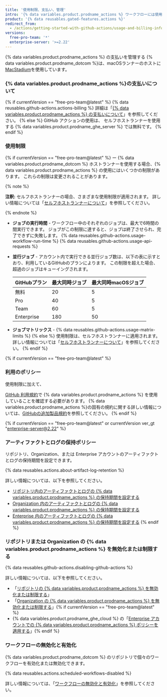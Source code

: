 ```yaml
---
title: '使用制限、支払い、管理'
intro: '{% data variables.product.prodname_actions %} ワークフローには使用制限があります。 使用料は、リポジトリの空き時間とストレージの量を超えるリポジトリに適用されます。'
product: '{% data reusables.gated-features.actions %}'
redirect_from:
  - /actions/getting-started-with-github-actions/usage-and-billing-information-for-github-actions
versions:
  free-pro-team: '*'
  enterprise-server: '>=2.22'
---
```


{% data variables.product.prodname_actions %} の支払いを管理する
{% data variables.product.prodname_dotcom %}は、macOSランナーのホストに[MacStadium](https://www.macstadium.com/)を使用しています。

### {% data variables.product.prodname_actions %}の支払いについて

{% if currentVersion == "free-pro-team@latest" %}
{% data reusables.github-actions.actions-billing %} 詳細は「[{% data variables.product.prodname_actions %} の支払いについて](/github/setting-up-and-managing-billing-and-payments-on-github/about-billing-for-github-actions)」を参照してください。
{% else %}
GitHub アクションの使用は、
セルフホストランナーを使用する {% data variables.product.prodname_ghe_server %} では無料です。
{% endif %}

### 使用制限

{% if currentVersion == "free-pro-team@latest" %}
ー
{% data variables.product.prodname_dotcom %} ホストランナーを使用する場合、{% data variables.product.prodname_actions %} の使用にはいくつかの制限があります。 これらの制限は変更されることがあります。

{% note %}

**注釈:** セルフホストランナーの場合、さまざまな使用制限が適用されます。 詳しい情報については「[セルフホストランナーについて](/actions/hosting-your-own-runners/about-self-hosted-runners/#usage-limits)」を参照してください。

{% endnote %}

- **ジョブの実行時間** - ワークフロー中のそれぞれのジョブは、最大で6時間の間実行できます。 ジョブがこの制限に達すると、ジョブは終了させられ、完了できずに失敗します。
{% data reusables.github-actions.usage-workflow-run-time %}
{% data reusables.github-actions.usage-api-requests %}
- **並行ジョブ** - アカウント内で実行できる並行ジョブ数は、以下の表に示すとおり、利用しているGitHubのプランによります。 この制限を超えた場合、超過のジョブはキューイングされます。

  | GitHubプラン  | 最大同時ジョブ | 最大同時macOSジョブ |
  | ---------- | ------- | ------------ |
  | 無料         | 20      | 5            |
  | Pro        | 40      | 5            |
  | Team       | 60      | 5            |
  | Enterprise | 180     | 50           |
- **ジョブマトリックス** - {% data reusables.github-actions.usage-matrix-limits %}
{% else %}
使用制限は、セルフホストランナーに適用されます。 詳しい情報については「[セルフホストランナーについて](/actions/hosting-your-own-runners/about-self-hosted-runners/#usage-limits)」を参照してください。
{% endif %}

{% if currentVersion == "free-pro-team@latest" %}
### 利用のポリシー
使用制限に加えて、

[GitHub 利用規約](/articles/github-terms-of-service/)で {% data variables.product.prodname_actions %} を使用していることを確認する必要があります。 {% data variables.product.prodname_actions %}の固有の規約に関する詳しい情報については、[GitHubの追加製品規約](/github/site-policy/github-additional-product-terms#a-actions-usage)を参照してください。
{% endif %}

{% if currentVersion == "free-pro-team@latest" or currentVersion ver_gt "enterprise-server@2.22" %}
### アーティファクトとログの保持ポリシー

リポジトリ、Organization、または Enterprise アカウントのアーティファクトとログの保持期間を設定できます。

{% data reusables.actions.about-artifact-log-retention %}

詳しい情報については、以下を参照してください。

- [リポジトリ内のアーティファクトとログの {% data variables.product.prodname_actions %} の保持期間を設定する](/github/administering-a-repository/configuring-the-retention-period-for-github-actions-artifacts-and-logs-in-your-repository)
- [Organization 内のアーティファクトとログの {% data variables.product.prodname_actions %} の保持期間を設定する](/github/setting-up-and-managing-organizations-and-teams/configuring-the-retention-period-for-github-actions-artifacts-and-logs-in-your-organization)
- [Enterprise 内のアーティファクトとログの {% data variables.product.prodname_actions %} の保持期間を設定する](/github/setting-up-and-managing-your-enterprise/configuring-the-retention-period-for-github-actions-artifacts-and-logs-in-your-enterprise-account)
{% endif %}

### リポジトリまたは Organization の {% data variables.product.prodname_actions %} を無効化または制限する

{% data reusables.github-actions.disabling-github-actions %}

詳しい情報については、以下を参照してください。
- 「[リポジトリの {% data variables.product.prodname_actions %} を無効化または制限する](/github/administering-a-repository/disabling-or-limiting-github-actions-for-a-repository)」
- 「[Organization の {% data variables.product.prodname_actions %} を無効化または制限する](/github/setting-up-and-managing-organizations-and-teams/disabling-or-limiting-github-actions-for-your-organization)」{% if currentVersion == "free-pro-team@latest" %}
- {% data variables.product.prodname_ghe_cloud %} の「[Enterprise アカウントでの {% data variables.product.prodname_actions %} ポリシーを適用する](/github/setting-up-and-managing-your-enterprise/enforcing-github-actions-policies-in-your-enterprise-account)」{% endif %}

### ワークフローの無効化と有効化

{% data variables.product.prodname_dotcom %} のリポジトリで個々のワークフローを有効化または無効化できます。

{% data reusables.actions.scheduled-workflows-disabled %}

詳しい情報については、「[ワークフローの無効化と有効化](/actions/managing-workflow-runs/disabling-and-enabling-a-workflow)」を参照してください。
